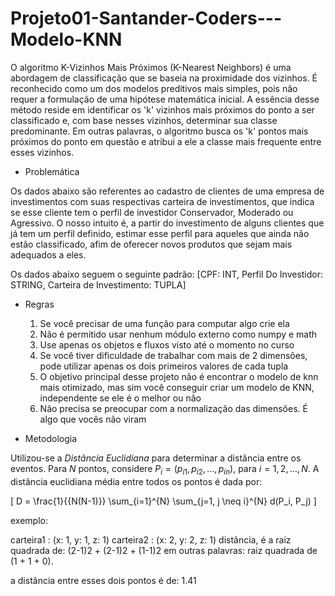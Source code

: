 # Projeto01-Santander-Coders---Modelo-KNN

  O algoritmo K-Vizinhos Mais Próximos (K-Nearest Neighbors) é uma abordagem de classificação que se baseia na proximidade dos vizinhos. É reconhecido como um dos modelos preditivos mais simples, pois não requer a formulação de uma hipótese matemática inicial. A essência desse método reside em identificar os 'k' vizinhos mais próximos do ponto a ser classificado e, com base nesses vizinhos, determinar sua classe predominante. Em outras palavras, o algoritmo busca os 'k' pontos mais próximos do ponto em questão e atribui a ele a classe mais frequente entre esses vizinhos.

- Problemática

Os dados abaixo são referentes ao cadastro de clientes de uma empresa de investimentos com suas respectivas carteira de investimentos, que indica se esse cliente tem o perfil de investidor Conservador, Moderado ou Agressivo. O nosso intuito é, a partir do investimento de alguns clientes que já tem um perfil definido, estimar esse perfil para aqueles que ainda não estão classificado, afim de oferecer novos produtos que sejam mais adequados a eles.

Os dados abaixo seguem o seguinte padrão:
[CPF: INT, Perfil Do Investidor: STRING, Carteira de Investimento: TUPLA]

- Regras
    1. Se você precisar de uma função para computar algo crie ela
    2. Não é permitido usar nenhum módulo externo como numpy e math
    3. Use apenas os objetos e fluxos visto até o momento no curso
    4. Se você tiver dificuldade de trabalhar com mais de 2 dimensões, pode utilizar apenas os dois primeiros valores de cada tupla
    5. O objetivo principal desse projeto não é encontrar o modelo de knn mais otimizado, mas sim você conseguir criar um modelo de KNN, independente se ele é o melhor ou não
    6. Não precisa se preocupar com a normalização das dimensões. É algo que vocês não viram

- Metodologia
  
Utilizou-se a *Distância Euclidiana* para determinar a distância entre os eventos. 
Para $N$ pontos, considere $P_i = (p_{i1}, p_{i2}, \dots, p_{in})$, para $i = 1, 2, \dots, N$. A distância euclidiana média entre todos os pontos é dada por:

\[
D = \frac{1}{{N(N-1)}} \sum_{i=1}^{N} \sum_{j=1, j \neq i}^{N} d(P_i, P_j)
\]

exemplo:

carteira1 : (x: 1, y: 1, z: 1)
carteira2 : (x: 2, y: 2, z: 1)
distância, é a raiz quadrada de: (2-1)2 + (2-1)2 + (1-1)2 em outras palavras: raiz quadrada de (1 + 1 + 0).

a distância entre esses dois pontos é de: 1.41
